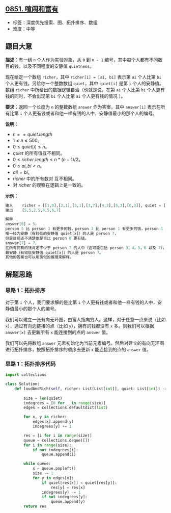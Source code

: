 ## [0851. 喧闹和富有](https://leetcode.cn/problems/loud-and-rich/)

- 标签：深度优先搜索、图、拓扑排序、数组
- 难度：中等

## 题目大意

**描述**：有一组 `n` 个人作为实验对象，从 `0` 到 `n - 1` 编号，其中每个人都有不同数目的钱，以及不同程度的安静值 `quietness`。

现在给定一个数组 `richer`，其中 `richer[i] = [ai, bi]` 表示第 `ai` 个人比第 `bi` 个人更有钱。另给你一个整数数组 `quiet`，其中 `quiet[i]` 是第 `i` 个人的安静值。数组 `richer` 中所给出的数据逻辑自洽（也就是说，在第 `ai` 个人比第 `bi` 个人更有钱的同时，不会出现第 `bi` 个人比第 `ai` 个人更有钱的情况 ）。

**要求**：返回一个长度为 `n` 的整数数组 `answer` 作为答案，其中 `answer[i]` 表示在所有比第 `i` 个人更有钱或者和他一样有钱的人中，安静值最小的那个人的编号。 

**说明**：

- $n == quiet.length$
- $1 \le n \le 500$。
- $0 \le quiet[i] \le n$。
- $quiet$ 的所有值互不相同。
- $0 \le richer.length \le n * (n - 1) / 2$。
- $0 \le ai, bi < n$。
- $ai != bi$。
- $richer$ 中的所有数对 互不相同。
- 对 $richer$ 的观察在逻辑上是一致的。

**示例**：

```Python
输入    richer = [[1,0],[2,1],[3,1],[3,7],[4,3],[5,3],[6,3]], quiet = [3,2,5,4,6,1,7,0]
输出    [5,5,2,5,4,5,6,7]

解释
answer[0] = 5，
person 5 比 person 3 有更多的钱，person 3 比 person 1 有更多的钱，person 1 比 person 0 有更多的钱。
唯一较为安静（有较低的安静值 quiet[x]）的人是 person 7，
但是目前还不清楚他是否比 person 0 更有钱。
answer[7] = 7，
在所有拥有的钱肯定不少于 person 7 的人中（这可能包括 person 3，4，5，6 以及 7），
最安静（有较低安静值 quiet[x]）的人是 person 7。
其他的答案也可以用类似的推理来解释。
```

## 解题思路

### 思路 1：拓扑排序

对于第 `i` 个人，我们要求解的是比第 `i` 个人更有钱或者和他一样有钱的人中，安静值最小的那个人的编号。 

我们可以建立一张有向无环图，由富人指向穷人。这样，对于任意一点来说（比如 `x`），通过有向边链接的点（比如 `y`），拥有的钱都没有 `x` 多。则我们可以根据 `answer[x]` 去更新所有 `x` 能连接到的点的 `answer` 值。

我们可以先将数组 `answer`  元素初始化为当前元素编号。然后对建立的有向无环图进行拓扑排序，按照拓扑排序的顺序去更新 `x` 能连接到的点的 `answer` 值。

### 思路 1：拓扑排序代码

```Python
import collections

class Solution:
    def loudAndRich(self, richer: List[List[int]], quiet: List[int]) -> List[int]:
        
        size = len(quiet)
        indegrees = [0 for _ in range(size)]
        edges = collections.defaultdict(list)

        for x, y in richer:
            edges[x].append(y)
            indegrees[y] += 1

        res = [i for i in range(size)]
        queue = collections.deque([])
        for i in range(size):
            if not indegrees[i]:
                queue.append(i)

        while queue:
            x = queue.popleft()
            size -= 1
            for y in edges[x]:
                if quiet[res[x]] < quiet[res[y]]:
                    res[y] = res[x]
                indegrees[y] -= 1
                if not indegrees[y]:
                    queue.append(y)
        return res
```

